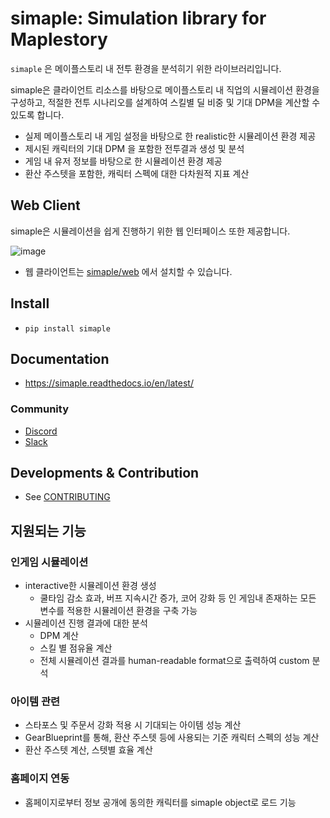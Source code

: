 # simaple: Simulation library for Maplestory

`simaple` 은 메이플스토리 내 전투 환경을 분석히기 위한 라이브러리입니다. 

simaple은 클라이언트 리소스를 바탕으로 메이플스토리 내 직업의 시뮬레이션 환경을 구성하고, 적절한 전투 시나리오를 설계하여 스킬별 딜 비중 및 기대 DPM을 계산할 수 있도록 합니다.

- 실제 메이플스토리 내 게임 설정을 바탕으로 한 realistic한 시뮬레이션 환경 제공
- 제시된 캐릭터의 기대 DPM 을 포함한 전투결과 생성 및 분석
- 게임 내 유저 정보를 바탕으로 한 시뮬레이션 환경 제공
- 환산 주스텟을 포함한, 캐릭터 스펙에 대한 다차원적 지표 계산


## Web Client

simaple은 시뮬레이션을 쉽게 진행하기 위한 웹 인터페이스 또한 제공합니다.

![image](https://user-images.githubusercontent.com/39217532/222165238-00926269-e581-4cd6-8e4c-aef5cff8e4ce.gif)
- 웹 클라이언트는 [simaple/web](https://github.com/simaple-team/web) 에서 설치할 수 있습니다.


## Install

- `pip install simaple`

## Documentation

- https://simaple.readthedocs.io/en/latest/


### Community

- [Discord](https://discord.gg/5hgN5EbyA4)
- [Slack](https://join.slack.com/t/maplestorydpmcalc/shared_invite/zt-1lwi3l97o-EH0R9~W97SB8TjsoXnpzpQ)


## Developments & Contribution

- See [CONTRIBUTING](CONTRIBUTING.md)

## 지원되는 기능

### 인게임 시뮬레이션
- interactive한 시뮬레이션 환경 생성
  - 쿨타임 감소 효과, 버프 지속시간 증가, 코어 강화 등 인 게임내 존재하는 모든 변수를 적용한 시뮬레이션 환경을 구축 가능
- 시뮬레이션 진행 결과에 대한 분석
  - DPM 계산
  - 스킬 별 점유율 계산
  - 전체 시뮬레이션 결과를 human-readable format으로 출력하여 custom 분석 

### 아이템 관련
- 스타포스 및 주문서 강화 적용 시 기대되는 아이템 성능 계산 
- GearBlueprint를 통해, 환산 주스텟 등에 사용되는 기준 캐릭터 스펙의 성능 계산
- 환산 주스텟 계산, 스텟별 효율 계산

### 홈페이지 연동
- 홈페이지로부터 정보 공개에 동의한 캐릭터를 simaple object로 로드 기능
